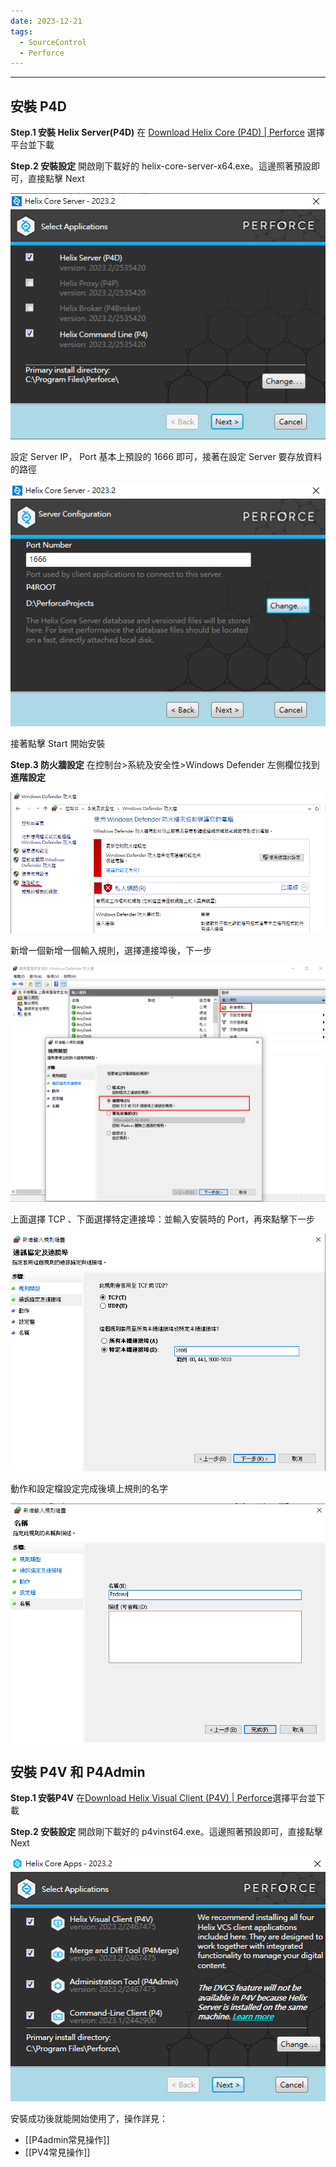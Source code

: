 ```yaml
---
date: 2023-12-21
tags:
  - SourceControl
  - Perforce
---
```

---
## 安裝 P4D
**Step.1 安裝 Helix Server(P4D)**
在 [Download Helix Core (P4D) | Perforce](https://www.perforce.com/downloads/helix-core-p4d) 選擇平台並下載

**Step.2 安裝設定**
開啟剛下載好的 helix-core-server-x64.exe。這邊照著預設即可，直接點擊 Next

![2023-12-26 120146](https://raw.githubusercontent.com/agin0634/DuriShen_DevNote/main/_Archives/Images/2023-12-26%20120146.png)

設定 Server IP， Port 基本上預設的 1666 即可，接著在設定 Server 要存放資料的路徑 

![2023-12-26 115248](https://raw.githubusercontent.com/agin0634/DuriShen_DevNote/main/_Archives/Images/2023-12-26%20115248.png)

接著點擊 Start 開始安裝

**Step.3 防火牆設定**
在控制台>系統及安全性>Windows Defender 左側欄位找到**進階設定**

![2023-12-21 182528](https://raw.githubusercontent.com/agin0634/DuriShen_DevNote/main/_Archives/Images/2023-12-21%20182528.png)

新增一個新增一個輸入規則，選擇連接埠後，下一步

![2023-12-21 195558](https://raw.githubusercontent.com/agin0634/DuriShen_DevNote/main/_Archives/Images/2023-12-21%20195558.png)

上面選擇 TCP 、下面選擇特定連接埠：並輸入安裝時的 Port，再來點擊下一步

![2023-12-21 184629](https://raw.githubusercontent.com/agin0634/DuriShen_DevNote/main/_Archives/Images/2023-12-21%20184629.png)

動作和設定檔設定完成後填上規則的名字

![2023-12-21 185601](https://raw.githubusercontent.com/agin0634/DuriShen_DevNote/main/_Archives/Images/2023-12-21%20185601.png)

## 安裝 P4V 和 P4Admin
**Step.1 安裝P4V**
在[Download Helix Visual Client (P4V) | Perforce](https://www.perforce.com/downloads/helix-visual-client-p4v)選擇平台並下載

**Step.2 安裝設定**
開啟剛下載好的 p4vinst64.exe。這邊照著預設即可，直接點擊 Next

![2023-12-26 1254559](https://raw.githubusercontent.com/agin0634/DuriShen_DevNote/main/_Archives/Images/2023-12-26%201254559.png)

安裝成功後就能開始使用了，操作詳見：
- [[P4admin常見操作]]
- [[PV4常見操作]]

